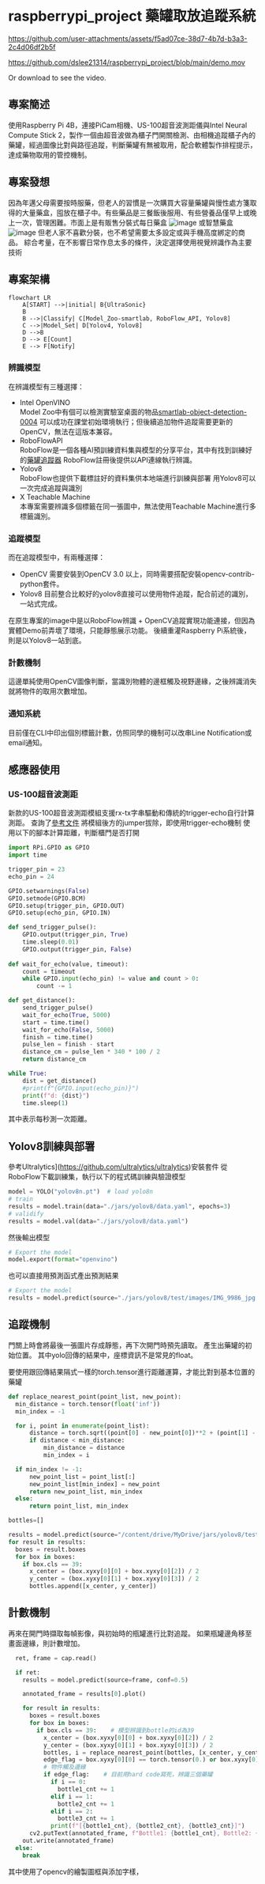 # raspberrypi_project 藥罐取放追蹤系統



https://github.com/user-attachments/assets/f5ad07ce-38d7-4b7d-b3a3-2c4d06df2b5f


https://github.com/dslee21314/raspberrypi_project/blob/main/demo.mov

Or download to see the video.


##  專案簡述
使用Raspberry Pi 4B，連接PiCam相機、US-100超音波測距儀與Intel Neural Compute Stick 2，製作一個由超音波做為櫃子門開關檢測、由相機追蹤櫃子內的藥罐，經過圖像比對與路徑追蹤，判斷藥罐有無被取用，配合軟體製作排程提示，達成藥物取用的管控機制。
## 專案發想
因為年邁父母需要按時服藥，但老人的習慣是一次購買大容量藥罐與慢性處方箋取得的大量藥盒，囤放在櫃子中。有些藥品是三餐飯後服用、有些營養品僅早上或晚上一次，管理困難。市面上是有販售分裝式每日藥盒
![image](https://github.com/user-attachments/assets/6048ed16-bc0d-4858-9053-46c3db89cd2e)
或智慧藥盒
![image](https://github.com/user-attachments/assets/1e1bc3da-356e-46c9-851f-9c1ec3b8e47f)
但老人家不喜歡分裝，也不希望需要太多設定或與手機高度綁定的商品。
綜合考量，在不影響日常作息太多的條件，決定選擇使用視覺辨識作為主要技術
## 專案架構
```mermaid
flowchart LR
    A[START] -->|initial| B{UltraSonic}
    B
    B -->|Classify| C[Model_Zoo-smartlab, RoboFlow_API, Yolov8]
    C -->|Model_Set| D[Yolov4, Yolov8]
    D -->B
    D --> E[Count]
    E --> F[Notify]
```
### 辨識模型
在辨識模型有三種選擇：
 * Intel OpenVINO  
 Model Zoo中有個可以檢測實驗室桌面的物品[smartlab-object-detection-0004](https://www.google.com/url?sa=t&rct=j&q=&esrc=s&source=web&cd=&cad=rja&uact=8&ved=2ahUKEwjTr-_Mq-aKAxU2c_UHHSZbLwAQFnoECBgQAQ&url=https%3A%2F%2Fgithub.com%2Fopenvinotoolkit%2Fopen_model_zoo%2Fblob%2Fmaster%2Fmodels%2Fintel%2Fsmartlab-object-detection-0004%2FREADME.md&usg=AOvVaw1S4zP5KnJIenu3J_mSI8ax&opi=89978449)
可以成功在課堂初始環境執行；但後續追加物件追蹤需要更新的OpenCV，無法在這版本兼容。
 * RoboFlowAPI  
RoboFlow是一個各種AI預訓練資料集與模型的分享平台，其中有找到訓練好的[藥罐追蹤器](https://universe.roboflow.com/gary-ofgwc/medicine-jar)
RoboFlow註冊後提供以API連線執行辨識。
 * Yolov8  
RoboFlow也提供下載標註好的資料集供本地端進行訓練與部署
用Yolov8可以一次完成追蹤與識別
 * X Teachable Machine  
本專案需要辨識多個標籤在同一張圖中，無法使用Teachable Machine進行多標籤識別。

### 追蹤模型
而在追蹤模型中，有兩種選擇：
 * OpenCV
需要安裝到OpenCV 3.0 以上，同時需要搭配安裝opencv-contrib-python套件。
 * Yolov8
目前整合比較好的yolov8直接可以使用物件追蹤，配合前述的識別，一站式完成。

在原生專案的image中是以RoboFlow辨識 + OpenCV追蹤實現功能連接，但因為實體Demo前弄壞了環境，只能靜態展示功能。
後續重灌Raspberry Pi系統後，則是以Yolov8一站到底。

### 計數機制
這邊單純使用OpenCV圖像判斷，當識別物體的邊框觸及視野邊緣，之後辨識消失就將物件的取用次數增加。

### 通知系統
目前僅在CLI中印出個別標籤計數，仿照同學的機制可以改串Line Notification或email通知。

## 感應器使用
### US-100超音波測距
新款的US-100超音波測距模組支援rx-tx字串驅動和傳統的trigger-echo自行計算測距。
查詢了[參考文件](https://atceiling.blogspot.com/2014/03/raspberry-pi_18.html)
將模組後方的jumper拔除，即使用trigger-echo機制
使用以下的腳本計算距離，判斷櫃門是否打開
```python
import RPi.GPIO as GPIO
import time

trigger_pin = 23
echo_pin = 24

GPIO.setwarnings(False)
GPIO.setmode(GPIO.BCM)
GPIO.setup(trigger_pin, GPIO.OUT)
GPIO.setup(echo_pin, GPIO.IN)

def send_trigger_pulse():
    GPIO.output(trigger_pin, True)
    time.sleep(0.01)
    GPIO.output(trigger_pin, False)
    
def wait_for_echo(value, timeout):
    count = timeout
    while GPIO.input(echo_pin) != value and count > 0:
        count -= 1

def get_distance():
    send_trigger_pulse()
    wait_for_echo(True, 5000)
    start = time.time()
    wait_for_echo(False, 5000)
    finish = time.time()
    pulse_len = finish - start
    distance_cm = pulse_len * 340 * 100 / 2
    return distance_cm

while True:
    dist = get_distance()
    #print(f"{GPIO.input(echo_pin)}")
    print(f"d: {dist}")
    time.sleep(1)
```

其中表示每秒測一次距離。

## Yolov8訓練與部署
參考Ultralytics](https://github.com/ultralytics/ultralytics)安裝套件
從RoboFlow下載訓練集，執行以下的程式碼訓練與驗證模型
```python
model = YOLO("yolov8n.pt")  # load yolo8n
# train
results = model.train(data="./jars/yolov8/data.yaml", epochs=3)
# validify
results = model.val(data="./jars/yolov8/data.yaml")
```
然後輸出模型
```python
# Export the model
model.export(format="openvino")
```
也可以直接用預測函式產出預測結果
```python
# Export the model
results = model.predict(source="./jars/yolov8/test/images/IMG_9986_jpg.rf.f24d9b899fb9e8318a0e08eba8651e28.jpg",save=True)
```

##  追蹤機制
門關上時會將最後一張圖片存成靜態，再下次開門時預先讀取。
產生出藥罐的初始位置。
其中yolo回傳的結果中，座標資訊不是常見的float。

要使用跟回傳結果隔式一樣的torch.tensor進行距離運算，才能比對到基本位置的藥罐
```python
def replace_nearest_point(point_list, new_point):
  min_distance = torch.tensor(float('inf'))
  min_index = -1

  for i, point in enumerate(point_list):
      distance = torch.sqrt((point[0] - new_point[0])**2 + (point[1] - new_point[1])**2)
      if distance < min_distance:
          min_distance = distance
          min_index = i

  if min_index != -1:
      new_point_list = point_list[:] 
      new_point_list[min_index] = new_point
      return new_point_list, min_index
  else:
      return point_list, min_index

bottles=[]

results = model.predict(source="/content/drive/MyDrive/jars/yolov8/test/images/image.png", save=True)
for result in results:
  boxes = result.boxes
  for box in boxes:
    if box.cls == 39:
      x_center = (box.xyxy[0][0] + box.xyxy[0][2]) / 2
      y_center = (box.xyxy[0][1] + box.xyxy[0][3]) / 2
      bottles.append([x_center, y_center])
```

##  計數機制
再來在開門時擷取每幀影像，與初始時的瓶罐進行比對追蹤。
如果瓶罐邊角移至畫面邊緣，則計數增加。
```python
  ret, frame = cap.read()

  if ret:
    results = model.predict(source=frame, conf=0.5)

    annotated_frame = results[0].plot()

    for result in results:
      boxes = result.boxes
      for box in boxes:
        if box.cls == 39:    # 模型辨識到bottle的id為39
          x_center = (box.xyxy[0][0] + box.xyxy[0][2]) / 2
          y_center = (box.xyxy[0][1] + box.xyxy[0][3]) / 2
          bottles, i = replace_nearest_point(bottles, [x_center, y_center])
          edge_flag = box.xyxy[0][0] == torch.tensor(0.) or box.xyxy[0][2] == torch.tensor(1024.) or box.xyxy[0][1] == torch.tensor(0.) or box.xyxy[0][3] == torch.tensor(768.)
          # 物件觸及邊緣
          if edge_flag:    # 目前用hard code寫死，辨識三個藥罐
            if i == 0:
              bottle1_cnt += 1
            elif i == 1:
              bottle2_cnt += 1
            elif i == 2:
              bottle3_cnt += 1
            print(f"[{bottle1_cnt}, {bottle2_cnt}, {bottle3_cnt}]")
      cv2.putText(annotated_frame, f"Bottle1: {bottle1_cnt}, Bottle2: {bottle2_cnt}, Bottle3: {bottle3_cnt}", (10, 30), cv2.FONT_HERSHEY_SIMPLEX, 1, (0, 255, 0), 2)
    out.write(annotated_frame)
  else:
    break
```
其中使用了opencv的繪製圖框與添加字樣，
